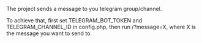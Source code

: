 <p>The project sends a message to you telegram group/channel.</p>
<p>To achieve that, first set TELEGRAM_BOT_TOKEN and TELEGRAM_CHANNEL_ID in config.php, then run /?message=X, where X is the message you want to send to.</p>
